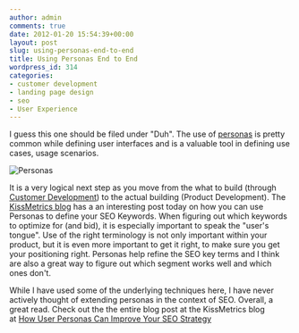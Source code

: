 ```yaml
---
author: admin
comments: true
date: 2012-01-20 15:54:39+00:00
layout: post
slug: using-personas-end-to-end
title: Using Personas End to End
wordpress_id: 314
categories:
- customer development
- landing page design
- seo
- User Experience
---
```


I guess this one should be filed under "Duh". The use of [personas](http://en.wikipedia.org/wiki/Persona_(marketing)) is pretty common while defining user interfaces and is a valuable tool in defining use cases, usage scenarios.

![Personas](http://farm5.staticflickr.com/4093/4852756417_5171fc7b35.jpg)

It is a very logical next step as you move from the what to build (through [Customer Development](http://www.startuplessonslearned.com/2008/11/what-is-customer-development.html)) to the actual building (Product Development). The [KissMetrics blog](http://blog.kissmetrics.com) has a an interesting post today on how you can use Personas to define your SEO Keywords. When figuring out which keywords to optimize for (and bid), it is especially important to speak the "user's tongue". Use of the right terminology is not only important within your product, but it is even more important to get it right, to make sure you get your positioning right. Personas help refine the SEO key terms and I think are also a great way to figure out which segment works well and which ones don't.

While I have used some of the underlying techniques here, I have never actively thought of extending personas in the context of SEO. Overall, a great read. Check out the the entire blog post at the KissMetrics blog at [How User Personas Can Improve Your SEO Strategy](http://goo.gl/T8LtL)